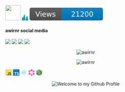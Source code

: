  <img src="https://github.githubassets.com/images/modules/site/features/actions-icon-actions.svg" height=48 width=48 /> [<img alt="Image of my-profile-views-counter" src="https://github.com/gayanvoice/my-profile-views-counter/blob/master/graph/373376349/small/week.png" height="20">](https://github.com/gayanvoice/my-profile-views-counter/blob/master/readme/373376349/week.md)
[![Image of my-profile-views-counter](https://github.com/gayanvoice/my-profile-views-counter/blob/master/svg/373376349/badge.svg)](https://github.com/gayanvoice/my-profile-views-counter/blob/master/readme/373376349/week.md)
<div>
    <h4>awirnr social media </h4> 
    <a href="https://t.me/avsnr"><img src="https://img.shields.io/badge/telegram-123456?style=for-the-badge&logo=telegram&logoColor=blue"></a>
     <a href="https://https://twitter.com/avsnrrr"><img src="https://img.shields.io/badge/twitter-00acee?style=for-the-badge&logo=twitter&logoColor=blue"></a>
    <a href="https://www.instgram.com/@avsnrr"><img src="https://img.shields.io/badge/instagram-FD1D1D?style=for-the-badge&logo=instagram&logoColor=black"></a>
	<a herf="https://www.facebook.com/arvsnr"><img
src="https://img.shields.io/badge/facebook-3b5998?style=for-the-badge&logo=facebook&logoColor=black"></a>
  </div>

<p align="center">
	<img src=https://github-readme-stats.vercel.app/api?username=awirnr&show_icons=true alt=awirnr />
</p>
<p align="center"> <img src="https://github-readme-stats.vercel.app/api?username=awirnr&show_icons=true&theme=gotham" alt="awirnr" />
	
<code><img height="20" alt="javascript" src="https://raw.githubusercontent.com/github/explore/80688e429a7d4ef2fca1e82350fe8e3517d3494d/topics/javascript/javascript.png"></code>
<code><img height="20" alt="typescript" src="https://raw.githubusercontent.com/github/explore/80688e429a7d4ef2fca1e82350fe8e3517d3494d/topics/typescript/typescript.png"></code>
<code><img height="20" alt="react" src="https://raw.githubusercontent.com/github/explore/80688e429a7d4ef2fca1e82350fe8e3517d3494d/topics/react/react.png"></code>
<code><img height="20" alt="graphql" src="https://raw.githubusercontent.com/github/explore/5c058a388828bb5fde0bcafd4bc867b5bb3f26f3/topics/graphql/graphql.png"></code>
<code><img height="20" alt="nodejs" src="https://raw.githubusercontent.com/github/explore/80688e429a7d4ef2fca1e82350fe8e3517d3494d/topics/nodejs/nodejs.png"></code>
<!-- "Hero" Header -->
<div align="center">
  <img src="https://github.com/awirnr/awirnr/blob/master/images/welcome.png?raw=true" style="max-width: 100%;" alt="Welcome to my Github Profile" 


 
